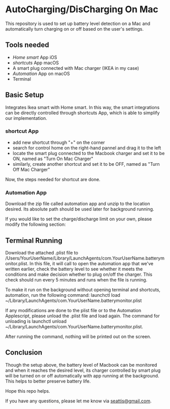 # AutoCharging/DisCharging On Mac 
This repository is used to set up battery level detection on a Mac and automatically turn charging on or off based on the user's settings.

## Tools needed
- *Home smart* App iOS
- *shortcuts* App macOS
- A smart plug connected with Mac charger (IKEA in my case)
- *Automation* App on macOS
- Terminal

## Basic Setup
Integrates Ikea smart with Home smart. In this way, the smart integrations can be directly controlled through shortcuts App, which
is able to simplify our implementation.
### shortcut App
- add new shortcut through "+" on the corner
- search for control home on the right-hand pannel and drag it to the left
- locate the smart plug connected to the Macbook charger and set it to be ON, named as "Turn On Mac Charger"
- similarly, create another shortcut and set it to be OFF, named as "Turn Off Mac Charger"

Now, the steps needed for shortcut are done.

### Automation App

Download the zip file called automation app and unzip to the location desired. Its absolute path should be used later for 
background running.

If you would like to set the charge/discharge limit on your own, please modify the following section:


## Terminal Running
Download the attached .plist file to /Users/YourUserName/Library/LaunchAgents/com.YourUserName.batterymonitor.plist. In this file,
it will call to open the automation app that we've written earlier, check the battery level to see whether it meets the conditions and
make decision whether to plug on/off the charger. This check should run every 5 minutes and runs when the file is running.

To make it run on the background without opening terminal and shortcuts, automation, run the following command:
launchctl load ~/Library/LaunchAgents/com.YourUserName.batterymonitor.plist

If any modifications are done to the plist file or to the Automation Applescript, please unload the .plist file and load again.
The command for unloading is
launchctl unload ~/Library/LaunchAgents/com.YourUserName.batterymonitor.plist.

After running the command, nothing will be printed out on the screen.

## Conclusion
Though the setup above, the battery level of Macbook can be monitored and when it reaches the desired level, its charger 
controlled by smart plug will be turned on or off automatically with app running at the background. This helps to better 
preserve battery life.

Hope this repo helps.

If you have any questions, please let me know via seattis@gmail.com.

